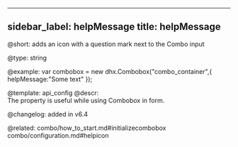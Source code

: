 
---
sidebar_label: helpMessage
title: helpMessage
---          

@short: adds an icon with a question mark next to the Combo input


@type: string

@example: 
var combobox = new dhx.Combobox("combo_container",{
	helpMessage:"Some text"
});


@template:	api_config
@descr:  
The property is useful while using Combobox in form.

@changelog: added in v6.4

@related: combo/how_to_start.md#initializecombobox
combo/configuration.md#helpicon